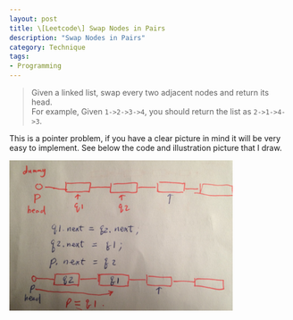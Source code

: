 ```yaml
--- 
layout: post
title: \[Leetcode\] Swap Nodes in Pairs
description: "Swap Nodes in Pairs"
category: Technique
tags: 
- Programming 
---
```




> Given a linked list, swap every two adjacent nodes and return its head.  
> For example, Given `1->2->3->4`, you should return the list as `2->1->4->3`.


This is a pointer problem, if you have a clear picture in mind it will be very easy to implement. See below the code and illustration picture that I draw.


<img src="/assets/images/2014/07/15/pointer.png" alt="pointer" style="width: 400px; height: 15g0px;"/>